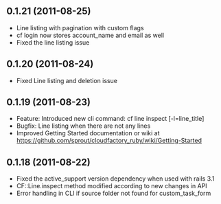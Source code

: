## 0.1.21 (2011-08-25)

* Line listing with pagination with custom flags
* cf login now stores account_name and email as well
* Fixed the line listing issue

## 0.1.20 (2011-08-24)

* Fixed Line listing and deletion issue

## 0.1.19 (2011-08-23)

* Feature: Introduced new cli command: cf line inspect [-l=line_title]
* Bugfix:  Line listing when there are not any lines
* Improved Getting Started documentation or wiki at https://github.com/sprout/cloudfactory_ruby/wiki/Getting-Started

## 0.1.18 (2011-08-22)

* Fixed the active_support version dependency when used with rails 3.1
* CF::Line.inspect method modified according to new changes in API
* Error handling in CLI if source folder not found for custom_task_form
